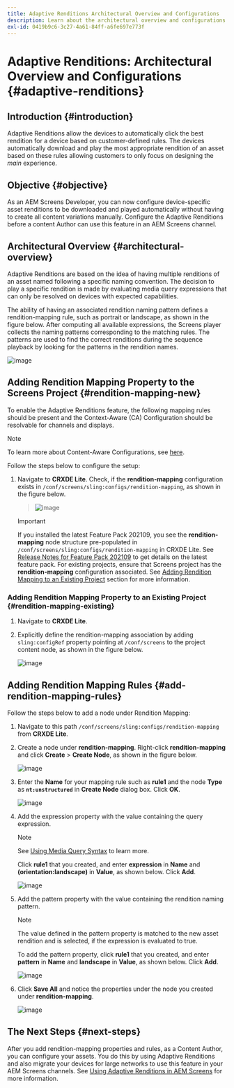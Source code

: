 ```yaml
---
title: Adaptive Renditions Architectural Overview and Configurations
description: Learn about the architectural overview and configurations in CRXDE Lite for Adaptive Renditions in AEM Screens.
exl-id: 0419b9c6-3c27-4a61-84ff-a6fe697e773f
---
```

# Adaptive Renditions: Architectural Overview and Configurations {#adaptive-renditions}

## Introduction {#introduction}

Adaptive Renditions allow the devices to automatically click the best rendition for a device based on customer-defined rules. The devices automatically download and play the most appropriate rendition of an asset based on these rules allowing customers to only focus on designing the *main* experience.

## Objective {#objective}

As an AEM Screens Developer, you can now configure device-specific asset renditions to be downloaded and played automatically without having to create all content variations manually. Configure the Adaptive Renditions before a content Author can use this feature in an AEM Screens channel.

## Architectural Overview {#architectural-overview}

Adaptive Renditions are based on the idea of having multiple renditions of an asset named following a specific naming convention. The decision to play a specific rendition is made by evaluating media query expressions that can only be resolved on devices with expected capabilities. 

The ability of having an associated rendition naming pattern defines a rendition-mapping rule, such as portrait or landscape, as shown in the figure below. After computing all available expressions, the Screens player collects the naming patterns corresponding to the matching rules. The patterns are used to find the correct renditions during the sequence playback by looking for the patterns in the rendition names.

![image](/help/user-guide/assets/adaptive-renditions/adaptive-renditions.png)

## Adding Rendition Mapping Property to the Screens Project {#rendition-mapping-new}

To enable the Adaptive Renditions feature, the following mapping rules should be present and the Context-Aware (CA) Configuration should be resolvable for channels and displays. 

>[!NOTE]
>To learn more about Content-Aware Configurations, see [here](https://sling.apache.org/documentation/bundles/context-aware-configuration/context-aware-configuration.html).

Follow the steps below to configure the setup:

1. Navigate to **CRXDE Lite**. Check, if the **rendition-mapping** configuration exists in `/conf/screens/sling:configs/rendition-mapping`, as shown in the figure below.

   >![image](/help/user-guide/assets/adaptive-renditions/mapping-rules1.png)

   >[!IMPORTANT]
   >If you installed the latest Feature Pack 202109, you see the **rendition-mapping** node structure pre-populated in `/conf/screens/sling:configs/rendition-mapping` in CRXDE Lite. See [Release Notes for Feature Pack 202109](/help/user-guide/release-notes-fp-202109.md) to get details on the latest feature pack.
   >For existing projects, ensure that Screens project has the **rendition-mapping** configuration associated. See [Adding Rendition Mapping to an Existing Project](#rendition-mapping-existing) section for more information.

### Adding Rendition Mapping Property to an Existing Project {#rendition-mapping-existing}

1. Navigate to **CRXDE Lite**.

1. Explicitly define the rendition-mapping association by adding `sling:configRef` property pointing at `/conf/screens` to the project content node, as shown in the figure below.

   ![image](/help/user-guide/assets/adaptive-renditions/renditon-mapping2.png)


## Adding Rendition Mapping Rules {#add-rendition-mapping-rules}

Follow the steps below to add a node under Rendition Mapping:

1. Navigate to this path `/conf/screens/sling:configs/rendition-mapping` from **CRXDE Lite**.
1. Create a node under **rendition-mapping**. Right-click **rendition-mapping** and click **Create** > **Create Node**, as shown in the figure below.

   ![image](/help/user-guide/assets/adaptive-renditions/add-node1.png)

1. Enter the **Name** for your mapping rule such as **rule1** and the node **Type** as **`nt:unstructured`** in **Create Node** dialog box. Click **OK**.

   ![image](/help/user-guide/assets/adaptive-renditions/add-node2.png)


1. Add the expression property with the value containing the query expression.

   >[!NOTE]
   >See [Using Media Query Syntax](https://developer.mozilla.org/en-US/docs/Web/CSS/CSS_media_queries/Using_media_queries) to learn more.

   Click **rule1** that you created, and enter **expression** in **Name** and **(orientation:landscape)** in **Value**, as shown below. Click **Add**.

   ![image](/help/user-guide/assets/adaptive-renditions/add-node3.png)

1. Add the pattern property with the value containing the rendition naming pattern. 

   >[!NOTE]
   >The value defined in the pattern property is matched to the new asset rendition and is selected, if the expression is evaluated to true.

   To add the pattern property, click **rule1** that you created, and enter **pattern** in **Name** and **landscape** in **Value**, as shown below. Click **Add**. 

   ![image](/help/user-guide/assets/adaptive-renditions/add-node4.png)

1. Click **Save All** and notice the properties under the node you created under **rendition-mapping**.

   ![image](/help/user-guide/assets/adaptive-renditions/add-node5.png)

## The Next Steps {#next-steps}

After you add rendition-mapping properties and rules, as a Content Author, you can configure your assets. You do this by using Adaptive Renditions and also migrate your devices for large networks to use this feature in your AEM Screens channels. See [Using Adaptive Renditions in AEM Screens](/help/user-guide/using-adaptive-renditions.md) for more information.
